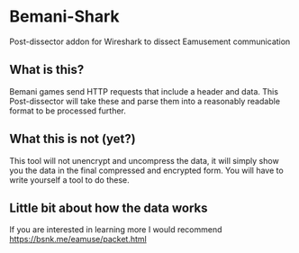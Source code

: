 # Bemani-Shark
Post-dissector addon for Wireshark to dissect Eamusement communication  

## What is this?
Bemani games send HTTP requests that include a header and data. This Post-dissector will take these and parse them into a reasonably readable format to be processed further.

## What this is not (yet?)
This tool will not unencrypt and uncompress the data, it will simply show you the data in the final compressed and encrypted form. You will have to write yourself a tool to do these.

## Little bit about how the data works

If you are interested in learning more I would recommend https://bsnk.me/eamuse/packet.html




